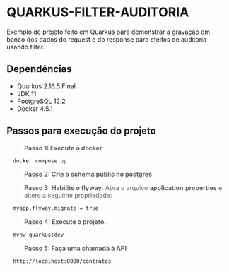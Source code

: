 # QUARKUS-FILTER-AUDITORIA

Exemplo de projeto feito em Quarkus para demonstrar a gravação em banco dos dados do request e do response para efeitos de auditoria usando filter.

## Dependências
- Quarkus 2.16.5.Final
- JDK 11
- PostgreSQL 12.2
- Docker 4.5.1

## Passos para execução do projeto

> **Passo 1: Execute o docker**
```bash
  docker compose up
```

> **Passo 2: Crie o schema public no postgres**

> **Passo 3: Habilite o flyway.** 
Abra o arquivo **application.properties** e altere a seguinte propriedade:
```bash
  myapp.flyway.migrate = true
```

> **Passo 4: Execute o projeto.** 
```bash
  mvnw quarkus:dev
```

> **Passo 5: Faça uma chamada à API**
```bash
  http://localhost:8080/contratos
```
